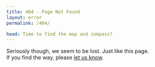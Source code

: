```yaml
---
title: 404 - Page Not Found
layout: error
permalink: /404/

head: Time to find the map and compass?
---
```


Seriously though, we seem to be lost. Just like this page. <br>
If you find the way, please [let us know](/contact?subject=Website%20Error%20404&message=404%20Error%0D%0A---%0D%0APlease%20let%20us%20know%20what%20you%20were%20looking%20for%20and%20how%20you%20reached%20this%20error%20and%20we'll%20get%20back%20to%20you%20as%20soon%20as%20we%20can.%20Thanks!%0D%0A---%0D%0A).
